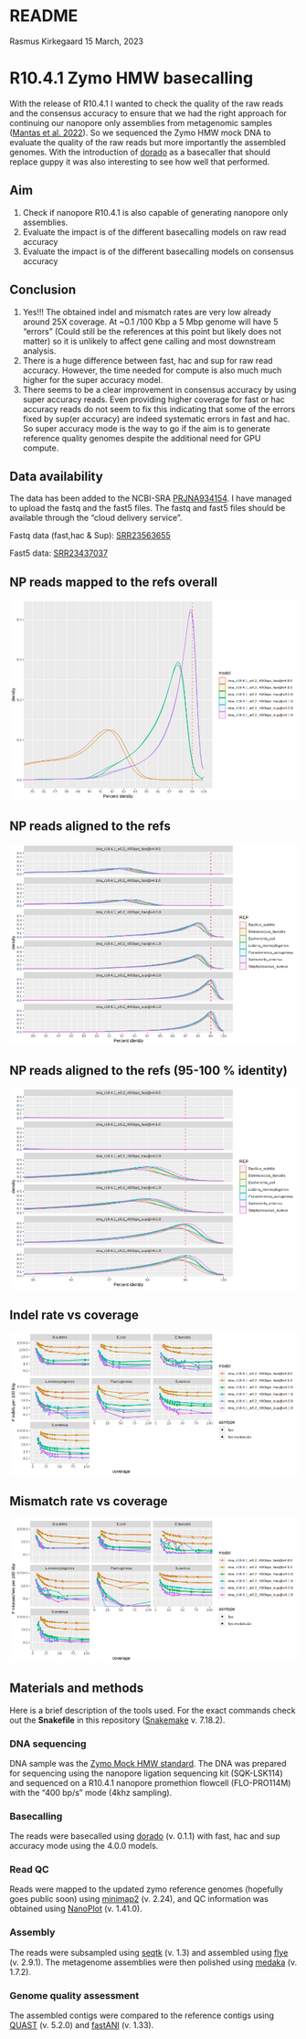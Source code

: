 README
================
Rasmus Kirkegaard
15 March, 2023

# R10.4.1 Zymo HMW basecalling

With the release of R10.4.1 I wanted to check the quality of the raw
reads and the consensus accuracy to ensure that we had the right
approach for continuing our nanopore only assemblies from metagenomic
samples ([Mantas et
al. 2022](https://www.nature.com/articles/s41592-022-01539-7)). So we
sequenced the Zymo HMW mock DNA to evaluate the quality of the raw reads
but more importantly the assembled genomes. With the introduction of
[dorado](https://github.com/nanoporetech/dorado) as a basecaller that
should replace guppy it was also interesting to see how well that
performed.

## Aim

1.  Check if nanopore R10.4.1 is also capable of generating nanopore
    only assemblies.
2.  Evaluate the impact is of the different basecalling models on raw
    read accuracy
3.  Evaluate the impact is of the different basecalling models on
    consensus accuracy

## Conclusion

1.  Yes!!! The obtained indel and mismatch rates are very low already
    around 25X coverage. At \~0.1 /100 Kbp a 5 Mbp genome will have 5
    “errors” (Could still be the references at this point but likely
    does not matter) so it is unlikely to affect gene calling and most
    downstream analysis.
2.  There is a huge difference between fast, hac and sup for raw read
    accuracy. However, the time needed for compute is also much much
    higher for the super accuracy model.
3.  There seems to be a clear improvement in consensus accuracy by using
    super accuracy reads. Even providing higher coverage for fast or hac
    accuracy reads do not seem to fix this indicating that some of the
    errors fixed by sup(er accuracy) are indeed systematic errors in
    fast and hac. So super accuracy mode is the way to go if the aim is
    to generate reference quality genomes despite the additional need
    for GPU compute.

## Data availability

The data has been added to the NCBI-SRA
[PRJNA934154](https://www.ncbi.nlm.nih.gov/bioproject/PRJNA934154). I
have managed to upload the fastq and the fast5 files. The fastq and
fast5 files should be available through the “cloud delivery service”.

Fastq data (fast,hac & Sup):
[SRR23563655](https://trace.ncbi.nlm.nih.gov/Traces/?view=run_browser&page_size=10&acc=SRR23563655&display=data-access)

Fast5 data:
[SRR23437037](https://trace.ncbi.nlm.nih.gov/Traces/?view=run_browser&acc=SRR23437037&display=data-access)

## NP reads mapped to the refs overall

![](README_files/figure-gfm/unnamed-chunk-1-1.png)<!-- -->

## NP reads aligned to the refs

![](README_files/figure-gfm/unnamed-chunk-2-1.png)<!-- -->

## NP reads aligned to the refs (95-100 % identity)

![](README_files/figure-gfm/unnamed-chunk-3-1.png)<!-- -->

## Indel rate vs coverage

![](README_files/figure-gfm/unnamed-chunk-4-1.png)<!-- -->

## Mismatch rate vs coverage

![](README_files/figure-gfm/unnamed-chunk-5-1.png)<!-- -->

## Materials and methods

Here is a brief description of the tools used. For the exact commands
check out the **Snakefile** in this repository
([Snakemake](https://snakemake.readthedocs.io/en/stable/) v. 7.18.2).

### DNA sequencing

DNA sample was the [Zymo Mock HMW
standard](https://zymoresearch.eu/products/zymobiomics-hmw-dna-standard).
The DNA was prepared for sequencing using the nanopore ligation
sequencing kit (SQK-LSK114) and sequenced on a R10.4.1 nanopore
promethion flowcell (FLO-PRO114M) with the “400 bp/s” mode (4khz
sampling).

### Basecalling

The reads were basecalled using
[dorado](https://github.com/nanoporetech/dorado) (v. 0.1.1) with fast,
hac and sup accuracy mode using the 4.0.0 models.

### Read QC

Reads were mapped to the updated zymo reference genomes (hopefully goes
public soon) using [minimap2](https://github.com/lh3/minimap2) (v.
2.24), and QC information was obtained using
[NanoPlot](https://github.com/wdecoster/NanoPlot) (v. 1.41.0).

### Assembly

The reads were subsampled using [seqtk](https://github.com/lh3/seqtk)
(v. 1.3) and assembled using [flye](https://github.com/fenderglass/Flye)
(v. 2.9.1). The metagenome assemblies were then polished using
[medaka](https://github.com/nanoporetech/medaka) (v. 1.7.2).

### Genome quality assessment

The assembled contigs were compared to the reference contigs using
[QUAST](https://github.com/ablab/quast) (v. 5.2.0) and
[fastANI](https://github.com/ParBLiSS/FastANI) (v. 1.33).
